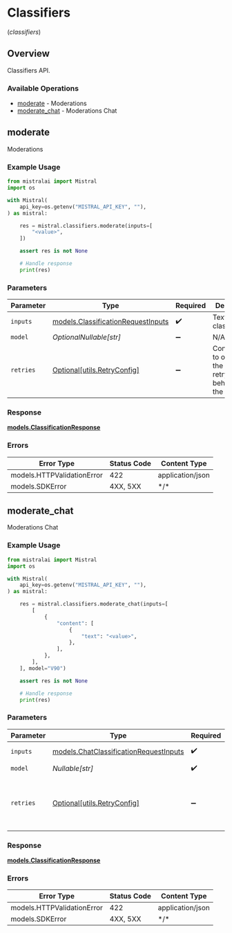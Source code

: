 # Classifiers
(*classifiers*)

## Overview

Classifiers API.

### Available Operations

* [moderate](#moderate) - Moderations
* [moderate_chat](#moderate_chat) - Moderations Chat

## moderate

Moderations

### Example Usage

```python
from mistralai import Mistral
import os

with Mistral(
    api_key=os.getenv("MISTRAL_API_KEY", ""),
) as mistral:

    res = mistral.classifiers.moderate(inputs=[
        "<value>",
    ])

    assert res is not None

    # Handle response
    print(res)

```

### Parameters

| Parameter                                                                         | Type                                                                              | Required                                                                          | Description                                                                       |
| --------------------------------------------------------------------------------- | --------------------------------------------------------------------------------- | --------------------------------------------------------------------------------- | --------------------------------------------------------------------------------- |
| `inputs`                                                                          | [models.ClassificationRequestInputs](../../models/classificationrequestinputs.md) | :heavy_check_mark:                                                                | Text to classify.                                                                 |
| `model`                                                                           | *OptionalNullable[str]*                                                           | :heavy_minus_sign:                                                                | N/A                                                                               |
| `retries`                                                                         | [Optional[utils.RetryConfig]](../../models/utils/retryconfig.md)                  | :heavy_minus_sign:                                                                | Configuration to override the default retry behavior of the client.               |

### Response

**[models.ClassificationResponse](../../models/classificationresponse.md)**

### Errors

| Error Type                 | Status Code                | Content Type               |
| -------------------------- | -------------------------- | -------------------------- |
| models.HTTPValidationError | 422                        | application/json           |
| models.SDKError            | 4XX, 5XX                   | \*/\*                      |

## moderate_chat

Moderations Chat

### Example Usage

```python
from mistralai import Mistral
import os

with Mistral(
    api_key=os.getenv("MISTRAL_API_KEY", ""),
) as mistral:

    res = mistral.classifiers.moderate_chat(inputs=[
        [
            {
                "content": [
                    {
                        "text": "<value>",
                    },
                ],
            },
        ],
    ], model="V90")

    assert res is not None

    # Handle response
    print(res)

```

### Parameters

| Parameter                                                                                 | Type                                                                                      | Required                                                                                  | Description                                                                               |
| ----------------------------------------------------------------------------------------- | ----------------------------------------------------------------------------------------- | ----------------------------------------------------------------------------------------- | ----------------------------------------------------------------------------------------- |
| `inputs`                                                                                  | [models.ChatClassificationRequestInputs](../../models/chatclassificationrequestinputs.md) | :heavy_check_mark:                                                                        | Chat to classify                                                                          |
| `model`                                                                                   | *Nullable[str]*                                                                           | :heavy_check_mark:                                                                        | N/A                                                                                       |
| `retries`                                                                                 | [Optional[utils.RetryConfig]](../../models/utils/retryconfig.md)                          | :heavy_minus_sign:                                                                        | Configuration to override the default retry behavior of the client.                       |

### Response

**[models.ClassificationResponse](../../models/classificationresponse.md)**

### Errors

| Error Type                 | Status Code                | Content Type               |
| -------------------------- | -------------------------- | -------------------------- |
| models.HTTPValidationError | 422                        | application/json           |
| models.SDKError            | 4XX, 5XX                   | \*/\*                      |